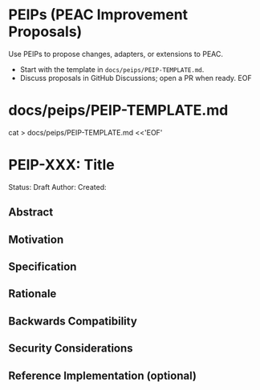 # PEIPs (PEAC Improvement Proposals)

Use PEIPs to propose changes, adapters, or extensions to PEAC.

- Start with the template in `docs/peips/PEIP-TEMPLATE.md`.
- Discuss proposals in GitHub Discussions; open a PR when ready.
  EOF

# docs/peips/PEIP-TEMPLATE.md

cat > docs/peips/PEIP-TEMPLATE.md <<'EOF'

# PEIP-XXX: Title

Status: Draft
Author: <you>
Created: <date>

## Abstract

## Motivation

## Specification

## Rationale

## Backwards Compatibility

## Security Considerations

## Reference Implementation (optional)
